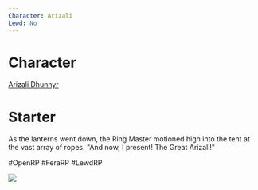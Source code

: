 ```yaml
---
Character: Arizali
Lewd: No
---
```

# Character
[Arizali Dhunnyr](Arizali%20Dhunnyr.md)

# Starter
As the lanterns went down, the Ring Master motioned high into the tent at the vast array of ropes. "And now, I present! The Great Arizali!"

#OpenRP #FeraRP #LewdRP 


  ![](tumblr_poafxgK3au1w1q98q_1280.png)


